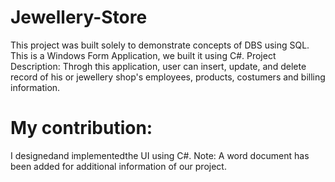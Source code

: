 # Jewellery-Store
This project was built solely to demonstrate concepts of DBS using SQL. This is a Windows Form Application, we built it using C#.
Project Description:
Throgh this application, user can insert, update, and delete record of his or jewellery shop's employees, products, costumers and billing information.
# My contribution:
I designedand implementedthe UI using C#.
Note:
A word document has been added for additional information of our project.

